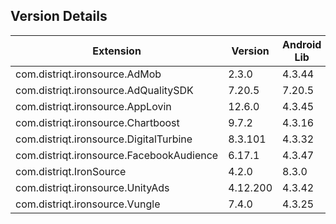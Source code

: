 ## Version Details

| Extension | Version | Android Lib | iOS Lib |
| --- | --- | --- | --- |
| com.distriqt.ironsource.AdMob | 2.3.0 | 4.3.44 | 4.3.56 |
| com.distriqt.ironsource.AdQualitySDK | 7.20.5 | 7.20.5 | 7.20.6 |
| com.distriqt.ironsource.AppLovin | 12.6.0 | 4.3.45 | 4.3.47 |
| com.distriqt.ironsource.Chartboost | 9.7.2 | 4.3.16 | 4.3.19 |
| com.distriqt.ironsource.DigitalTurbine | 8.3.101 | 4.3.32 | 4.3.36 |
| com.distriqt.ironsource.FacebookAudience | 6.17.1 | 4.3.47 | 4.3.46 |
| com.distriqt.IronSource | 4.2.0 | 8.3.0 | 8.3.0 |
| com.distriqt.ironsource.UnityAds | 4.12.200 | 4.3.42 | 4.3.42 |
| com.distriqt.ironsource.Vungle | 7.4.0 | 4.3.25 | 4.3.36 |

